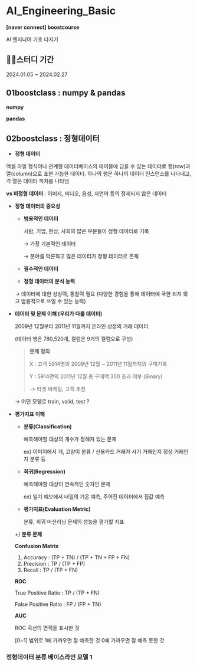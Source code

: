 # AI_Engineering_Basic
**[naver connect] boostcourse**

AI 엔지니어 기초 다지기

## 👩‍🎓스터디 기간

2024.01.05 ~ 2024.02.27

## 01boostclass : numpy & pandas

**numpy**

**pandas**

## 02boostclass : 정형데이터

- **정형 데이터**

엑셀 파일 형식이나 관계형 데이터베이스의 테이블에 담을 수 있는 데이터로 행(row)과 열(column)으로 표현 가능한 데이터. 하나의 행은 하나의 데이터 인스턴스를 나타내고, 각 열은 데이터 피처를 나타냄

**vs 비정형 데이터** : 이미지, 비디오, 음성, 자연어 등의 정제되지 않은 데이터

- **정형 데이터의 중요성**
    - **범용적인 데이터**
        
        사람, 기업, 현상, 사회의 많은 부분들이 정형 데이터로 기록
        
        → 가장 기본적인 데이터
        
        → 분야를 막론하고 많은 데이터가 정형 데이터로 존재
        
    - **필수적인 데이터**
    - **정형 데이터의 분석 능력**
    
   → 데이터에 대한 상상력, 통찰력 필요 (다양한 경험을 통해 데이터에 국한 되지 않고 범용적으로 쓰일 수 있는 능력)

- **데이터 및 문제 이해 (우리가 다룰 데이터)**
    
    2009년 12월부터 2011년 11월까지 온라인 상점의 거래 데이터 
    
    (데이터 행은 780,520개, 컬럼은 9개의 컬럼으로 구성)
    
   > **문제 정의**
   > 
   > X : 고객 5914명의 2009년 12월 ~ 2011년 11월까지의 구매기록
   > 
   > Y : 5914면의 2011년 12월 총 구매액 300 초과 여부 (Binary)
   > 
   > -> 타겟 마케팅, 고객 추천
   > 

    → 어떤 모델로 train, valid, test ?

- **평가지표 이해**
    - **분류(Classification)**
        
        예측해야할 대상의 개수가 정해져 있는 문제
        
        ex) 이미지에서 개, 고양이 분류 / 신용카드 거래가 사기 거래인지 정상 거래인지 분류 등
        
    - **회귀(Regression)**
        
        예측해야할 대상이 연속적인 숫자인 문제
        
        ex) 일기 예보에서 내일의 기온 예측, 주어진 데이터에서 집값 예측
        
    - **평가지표(Evaluation Metric)**
        
        분류, 회귀 머신러닝 문제의 성능을 평가할 지표
      
    +) **분류 문제** 

    **Confusion Matrix**

    1. Accuracy : (TP + TN) / (TP + TN + FP + FN)
    2. Precision : TP / (TP + FP)
    3. Recall : TP / (TP + FN)

    **ROC**

    True Positive Ratio : TP / (TP + FN)

    False Positive Ratio : FP / (FP + TN)

    **AUC** 

    ROC 곡선의 면적을 표시한 것 

    [0~1] 범위로 1에 가까우면 잘 예측한 것 0에 가까우면 잘 예측 못한 것

### 정형데이터 분류 베이스라인 모델 1

